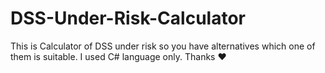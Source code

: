 # DSS-Under-Risk-Calculator
This is Calculator of DSS under risk so you have alternatives which one of them is suitable. I used C# language only. Thanks ❤
